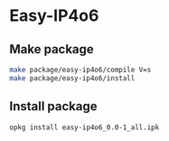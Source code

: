 # Easy-IP4o6

## Make package

```bash
make package/easy-ip4o6/compile V=s
make package/easy-ip4o6/install
```

## Install package

```bash
opkg install easy-ip4o6_0.0-1_all.ipk
```
